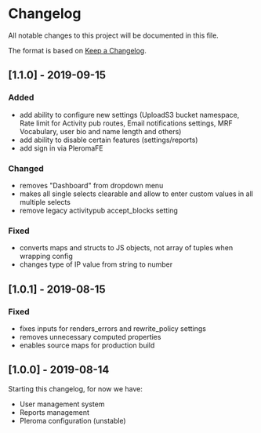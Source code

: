 # Changelog

All notable changes to this project will be documented in this file.

The format is based on [Keep a Changelog](https://keepachangelog.com/en/1.0.0/).

## [1.1.0] - 2019-09-15

### Added

- add ability to configure new settings (UploadS3 bucket namespace, Rate limit for Activity pub routes, Email notifications settings, MRF Vocabulary, user bio and name length and others)
- add ability to disable certain features (settings/reports)
- add sign in via PleromaFE

### Changed

- removes "Dashboard" from dropdown menu
- makes all single selects clearable and allow to enter custom values in all multiple selects
- remove legacy activitypub accept_blocks setting

### Fixed

- converts maps and structs to JS objects, not array of tuples when wrapping config
- changes type of IP value from string to number

## [1.0.1] - 2019-08-15

### Fixed

- fixes inputs for renders_errors and rewrite_policy settings
- removes unnecessary computed properties
- enables source maps for production build

## [1.0.0] - 2019-08-14

Starting this changelog, for now we have:

- User management system
- Reports management
- Pleroma configuration (unstable)
